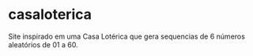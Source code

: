 # casaloterica
Site inspirado em uma Casa Lotérica que gera sequencias de 6 números aleatórios de 01 a 60.
